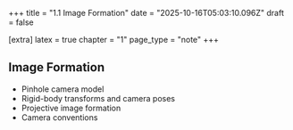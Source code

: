 +++
title = "1.1 Image Formation"
date = "2025-10-16T05:03:10.096Z"
draft = false

[extra]
latex = true
chapter = "1"
page_type = "note"
+++

## Image Formation

* Pinhole camera model
* Rigid-body transforms and camera poses
* Projective image formation
* Camera conventions

